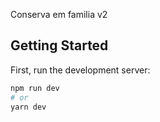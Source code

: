 Conserva em familia v2

## Getting Started

First, run the development server:

```bash
npm run dev
# or
yarn dev
```
